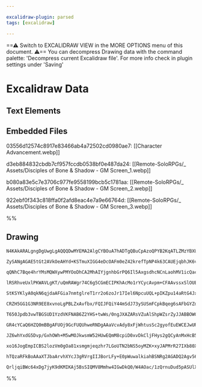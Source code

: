```yaml
---

excalidraw-plugin: parsed
tags: [excalidraw]

---
```

==⚠  Switch to EXCALIDRAW VIEW in the MORE OPTIONS menu of this document. ⚠== You can decompress Drawing data with the command palette: 'Decompress current Excalidraw file'. For more info check in plugin settings under 'Saving'


# Excalidraw Data

## Text Elements
## Embedded Files
03556d12574c8917e83466ab4a72502cd0980ae7: [[Character Advancement.webp]]

d3eb884832cbdb7cf957fccdb0538bf0e487da24: [[Remote-SoloRPGs/_ Assets/Disciples of Bone & Shadow - GM Screen_1.webp]]

b080a83e5c7e3706c977fe9558199bcb5c1781aa: [[Remote-SoloRPGs/_ Assets/Disciples of Bone & Shadow - GM Screen_2.webp]]

922ebf0f343c818ffa0f2afd8eac4e7a9e66764d: [[Remote-SoloRPGs/_ Assets/Disciples of Bone & Shadow - GM Screen_3.webp]]

%%
## Drawing
```compressed-json
N4KAkARALgngDgUwgLgAQQQDwMYEMA2AlgCYBOuA7hADTgQBuCpAzoQPYB2KqATLZMzYBXUtiRoIACyhQ4zZAHoFAc0JRJQgEYA6bGwC2CgF7N6hbEcK4OCtptbErHALRY8RMpWdx8Q1TdIEfARcZgRmBShcZQUebQAObQBGGjoghH0EDihmbgBtcDBQMBKIEm4ITQB1AGYTAAllAHkAYQAtAEcKbGca/AA1ADkAFQBFetSSyFhECsJ9aKR+Usxu

ZySANgAGAE5tGt2AVkOeAHYd+KSTmuXIGG4eDcOAFm0eZ42krefTpNP4k63CAUEjqbhJK6vE7xZ7PHg1eI8S48Q5AyQIQjKaTcHbw7QbHhnQ41HZbAmHLZJIHWZTBbhbIHMKCkNgAawQLTY+DYpAqzOszDguEC2UmpU0uGwrOULKEHGInO5vIk/I4guFWSgYsgADNCPh8ABlWB0iSSSUaQLaiBMlnsqqgyTgxnMtkIY0wU3oQQea2yrEccK5NBUw

qQNhC7Bqe4hrYMsMQWXywPMYOoDhCA2MhAIYjgnhbGrPQ6Il5AxgsdhcNCnLaohMV1icQacMTg5GnM7xDZAoRwYi4KC58GnBE/U4bZ41Tt8BOEZgAEXSQ7zaB1BDCQJlwjgAEliGm8gBdIGaYTygCiwUy2UPJ4TRA4rO4GazD7YUuHaGZQgQQL1wT7hUhbHBsxBJCipzPNg8Q7H8CDxEWGwbLgmjPLgnYUjw2DELs8RbLgCCnNazDuOIqAFFMYCh

lRSRhveUxlPKWAVLgKT/uQmRAWgr74C6g5CGmECIPKhAcMo1rYCycAvpm+CFAAvssxSlOUEg1MoABCuAAIIcAAUgA+gAYppmijBQFAAJoAEoAOI2TphqaNaMzkWUCzKEsCarGgzgohC+KEvEo61hSGwhUCMaoJ2GwJDsUE7Ds45JM88TxECILEGCaCEiW2iHBCpyFalpxQVcaIYliWohlBhxvEkNTkulEVwTRpQ0l68aMbabqKjyfLkGqQoilqp6

StKSYKlyA0qkN6qjdaAFGia7nmtglreT1rr2o6zoJr17Iel6NpcuUQL+pIKZpu14aRtG4Jxhd57ENdslvj1OarqgOxPDUJz/D2DZME21aoF8U7liDVYthwbYhtOWxnF8ZYJn2A4riOY5lZO06EkC85LsEmNrhuf4Jtufb7nep4vVeGSajTD5ic+PFyUC3Kft9P7k4xAEINx6DEDUCCaOlaU1NhmjEJopzYDqOyHKcOrYDhmh1gimg6lsCBpacA7v

CRZH5GG1G3NR9EE8xvnoLgPBLZxAvfbx/FQIJFQiY44mSdJ73ySUSmFCpkBqeg6sAFbGYZdk8BwHT6HZbSGoaQjYMwbQAAo6rkQJuXMnlbSsaybFs8XfM8dYhYWv2zox0WdjUbydpcyG7L9o6ZXtuUonFE64vCAIQxsNwJuimLYrVU4JBsvxEjwEHD9S4ldS6docjNyroKqC2ataEpSpT8r9Zv0DzSNu//vqK2emtFoiIXAg7QgDrZU6Iar26x3u

T650Jpdb3vwTBGSUD1YzdVKFNAB6Z2YHS+twWs/0ngJXAZARsVZuAlShpWZsrZyJJABBOWC8Jni9n7IOL84NRwwhxlOGcBNFzLgoeufAm4Kayj3AefIDFxR02vIzLhHMWZ+w5h+dk3NSC/kvoBb6lQtj4VwIhBAhxsCnAQIjDY2AErKwQIrEsSQkqaGwJoZRfxLi4FwEbAg5FKJTFuhbKY3CQ7W1YjUB2uAuLOxgdtASQlPZiQkkCKSEY/aKWUnO

GR4cYCaQ6HZQ0mBBgAFUOj9GcFUQUhweRNDgAAaVcvAdy8xFjWhtusSc2gyofEuEWCEJwURRQeErU4+xYKEIgo0zur8HiQQaorXYNQviNUapVceNVKGwgahSYq05tgQyXrSciKCbRP2PoNAU59RTjQPlNFZc01kag2QmZaX8KjrU2iRJ+L8crgw/kdVaFQf55men4K6QZ9qMWAVGWAj1FmQNeWzD6pQwgUILElMkUyMrA2wWDYqt0GDQxwXDcicJ

JZ6whYxdG5Dvp/GxhOWh+M5wMOJkwsmW52HUwEQmM8cpiD0xvDkCljFHys2gQCyAnMxHcB5lIp2FR+6i21jqIsNQYL4J1OuLYOoeC4B1MQeIIRsDPCIrgHYCBkK4seQdY2aAbElDsXRBxVtiAsQkLgZ4biPHCIOlEN2vishewCQmIJMl/n+zAApcADEIC4DgHAY05DuAqWgOiTIFQBykGfMsBghAEAUG0lsl6Oz0AAGIxWpp1GKCA2ARCjV3EOfQ

xo16JogEmpICBS2lozVm0gOa81xsmgmjeqzhr7LGoUTN2bNS5oyMZK+xyJAPMrR27IXb80XK7rwSNVaa0ZALZ/O5/azoatKFOzteabLCADH865baV3DrzVkkBXywGTqHVAEdxlOBQGMu4/U0V6zLtPeey9hpCBGHIgWE91bV0ZGGFgKAOkiDKDBhAYIOpW0Pq/XumdURSD/urWwCg6JcCeIBe2yDZ680XnlDpeDiGQgyOFCyKgn7p36Bw0R4Y+SK

hTQzaRFkBoAAaXTJbaArvhXYcJ3gRVrgIIJBorLFy+E0pWuwalkiahBSNRg2AGADQ2Agv56T7GhLCUJO7H1rpelAxML0M0yhIC+t9DxwEQH08QY0CBnWoHvZAMzABZNgRqsOoWCN9ZhrDShmcTcHCAmkuQyNIMoCUAAKeepxqC8D+BFsLEXS6HAAJTWhsggZQmZhTUaC7gULBxos5d4HluLiW1MQdGrO9kWSoBVjTC7NtOpHbJeYqQfxcnGJZBcx

QrljqiBWc64xDg7jyK9dKMIKAj5BsSIQMV8Mmhw4IGwDkQ0/W4AOac/1zQrnuDud5pASUlXGDDBk/gFrpQ879vSPN9BgTBJQAMJR2YLqRFc02ySh8oR/0Xf24dkJAdwCB11PqcIAb3UKSAA=
```
%%